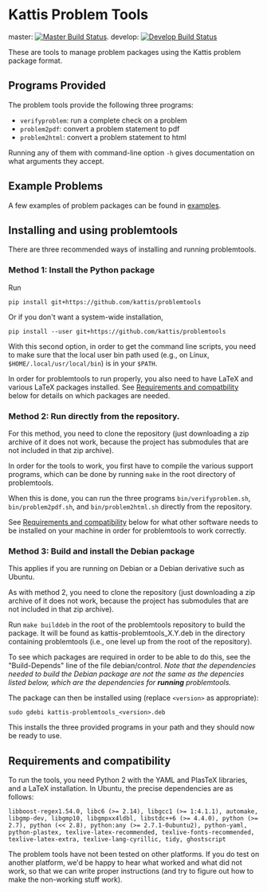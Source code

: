 # Kattis Problem Tools

master:
[![Master Build Status](https://travis-ci.org/Kattis/problemtools.svg?branch=master)](https://travis-ci.org/Kattis/problemtools).
develop:
[![Develop Build Status](https://travis-ci.org/Kattis/problemtools.svg?branch=develop)](https://travis-ci.org/Kattis/problemtools)

These are tools to manage problem packages using the Kattis problem package
format.


## Programs Provided

The problem tools provide the following three programs:

 - `verifyproblem`: run a complete check on a problem
 - `problem2pdf`: convert a problem statement to pdf
 - `problem2html`: convert a problem statement to html

Running any of them with command-line option `-h` gives
documentation on what arguments they accept.


## Example Problems

A few examples of problem packages can be found in [examples](examples).


## Installing and using problemtools

There are three recommended ways of installing and running problemtools.

### Method 1: Install the Python package

Run
```
pip install git+https://github.com/kattis/problemtools
```

Or if you don't want a system-wide installation,
```
pip install --user git+https://github.com/kattis/problemtools
```
With this second option, in order to get the command line scripts, you need
to make sure that the local user bin path used (e.g., on Linux,
`$HOME/.local/usr/local/bin`) is in your `$PATH`.

In order for problemtools to run properly, you also need to have LaTeX
and various LaTeX packages installed.  See [Requirements and
compatbility](#requirements-and-compatibility) below for details on
which packages are needed.


### Method 2: Run directly from the repository.

For this method, you need to clone the repository (just downloading a
zip archive of it does not work, because the project has submodules
that are not included in that zip archive).

In order for the tools to work, you first have to compile the various
support programs, which can be done by running `make` in the root
directory of problemtools.

When this is done, you can run the three programs
`bin/verifyproblem.sh`, `bin/problem2pdf.sh`, and
`bin/problem2html.sh` directly from the repository.

See [Requirements and compatibility](#requirements-and-compatibility)
below for what other software needs to be installed on your machine in
order for problemtools to work correctly.


### Method 3: Build and install the Debian package

This applies if you are running on Debian or a Debian derivative such
as Ubuntu.

As with method 2, you need to clone the repository (just downloading a
zip archive of it does not work, because the project has submodules
that are not included in that zip archive).

Run `make builddeb` in the root of the problemtools repository to
build the package.  It will be found as kattis-problemtools_X.Y.deb in
the directory containing problemtools (i.e., one level up from the
root of the repository).

To see which packages are required in order to be able to do this, see
the "Build-Depends" line of the file debian/control. *Note that the
dependencies needed to build the Debian package are not the same as
the depencies listed below, which are the dependencies for __running__
problemtools.*

The package can then be installed using (replace `<version>` as appropriate):

    sudo gdebi kattis-problemtools_<version>.deb

This installs the three provided programs in your path and they should
now be ready to use.


## Requirements and compatibility

To run the tools, you need Python 2 with the YAML and PlasTeX libraries,
and a LaTeX installation.  In Ubuntu, the precise dependencies are as follows:

    libboost-regex1.54.0, libc6 (>= 2.14), libgcc1 (>= 1:4.1.1), automake, libgmp-dev, libgmp10, libgmpxx4ldbl, libstdc++6 (>= 4.4.0), python (>= 2.7), python (<< 2.8), python:any (>= 2.7.1-0ubuntu2), python-yaml, python-plastex, texlive-latex-recommended, texlive-fonts-recommended, texlive-latex-extra, texlive-lang-cyrillic, tidy, ghostscript

The problem tools have not been tested on other platforms.  If you do
test on another platform, we'd be happy to hear what worked and what
did not work, so that we can write proper instructions (and try to
figure out how to make the non-working stuff work).

